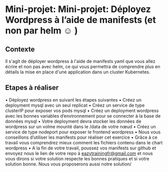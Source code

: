 # Mini-projet: Mini-projet: Déployez Wordpress à l’aide de manifests (et non par helm ☺ )

## Contexte
Il s'agit de déployer wordpress à l'aide de manifests yaml que vous allez écrire et non pas avec helm,
ce qui vous permettra de comprendre plus en détails la mise en place d'une application dans un cluster Kubernetes.


## Etapes à réaliser

• Déployez wordpress en suivant les étapes suivantes
     • Créez un deployment mysql avec un seul replicat
     • Créez un service de type clusterIP pour exposer vos pods mysql
     • Créez un deployment wordpress avec les bonnes variables d’environnement pour se connecter à la base de données mysql
     • Votre deployment devra stocker les données de wordpress sur un volme mounté dans le /data de votre nœud
     • Créez un service de type nodeport pour exposer le frontend wordpress
• Nous vous conseillons d’utiliser les manifests pour réaliser cet exercice
• Grâce à ce travail vous comprendrez mieux comment les fichiers contenu dans le chart wordpress
• A la fin de votre travail, poussez vos manifests sur github et envoyez nous le lien de votre repo à
eazytrainingfr@gmail.com et nous vous dirons si votre solution respecte les bonnes pratiques et si votre solution
bonne. Nous vous proposerons aussi notre solution/

